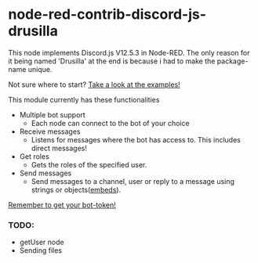 # node-red-contrib-discord-js-drusilla
This node implements Discord.js V12.5.3 in Node-RED. The only reason for it being named 'Drusilla' at the end is because i had to make the package-name unique.

Not sure where to start? [Take a look at the examples!](https://github.com/Mar10-9us/node-red-contrib-discord-js/blob/main/EXAMPLES.md)

This module currently has these functionalities
* Multiple bot support
	* Each node can connect to the bot of your choice
* Receive messages
	* Listens for messages where the bot has access to. This includes direct messages!
* Get roles
	* Gets the roles of the specified user.
* Send messages
	* Send messages to a channel, user or reply to a message using strings or objects([embeds](https://discordjs.guide/popular-topics/embeds.html#using-an-embed-object)).

[Remember to get your bot-token!](https://discord.com/developers/applications)


### TODO:
* getUser node
* Sending files